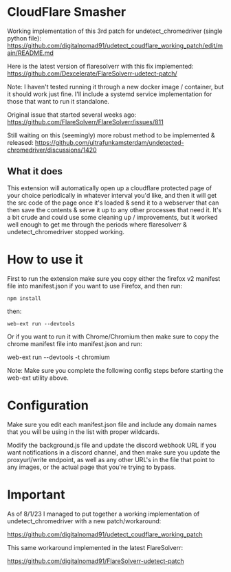 # CloudFlare Smasher

Working implementation of this 3rd patch for undetect_chromedriver (single python file):
https://github.com/digitalnomad91/udetect_coudflare_working_patch/edit/main/README.md

Here is the latest version of flaresolverr with this fix implemented: 
https://github.com/Dexcelerate/FlareSolverr-udetect-patch/ 

Note: I haven't tested running it through a new docker image / container, but it should work just fine. I'll include a systemd service implementation for those that want to run it standalone.

Original issue that started several weeks ago:
https://github.com/FlareSolverr/FlareSolverr/issues/811

Still waiting on this (seemingly) more robust method to be implemented & released:
https://github.com/ultrafunkamsterdam/undetected-chromedriver/discussions/1420

## What it does

This extension will automatically open up a cloudflare protected page of your choice periodically in whatever interval you'd like, and then it will get the src code of the page once it's loaded & send it to a webserver that can  then save the contents & serve it up to any other processes that need it. It's a bit crude and could use some cleaning up / improvements, but it worked well enough to get me through the periods where flaresolverr & undetect_chromedriver stopped working.

# How to use it

First to run the extension make sure you copy either the firefox v2 manifest file into manifest.json if you want to use Firefox, and then run:

```npm install```

then:

```web-ext run --devtools```

 Or if you want to run it with Chrome/Chromium then make sure to copy the chrome manifest file into manifest.json and run:

 web-ext run --devtools -t chromium 

 Note: Make sure you complete the following config steps before starting the web-ext utility above.

# Configuration

Make sure you edit each manifest.json file and include any domain names that you will be using in the list with proper wildcards. 

Modify the background.js file and update the discord webhook URL if you want notifications in a discord channel, and then make sure you update the proxyurl/write endpoint, as well as any other URL's in the file that point to any images, or the actual page that you're trying to bypass.

# Important

As of 8/1/23 I managed to put together a working implementation of undetect_chromedriver with a new patch/workaround:

https://github.com/digitalnomad91/udetect_coudflare_working_patch

This same workaround implemented in the latest FlareSolverr:

https://github.com/digitalnomad91/FlareSolverr-udetect-patch
